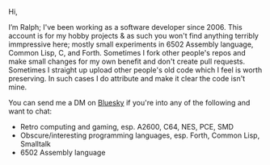 Hi, 

I’m Ralph; I've been working as a software developer since 2006. This account is for my hobby projects & as such you won't find anything terribly immpressive here; mostly small experiments in 6502 Assembly language, Common Lisp, C, and Forth. Sometimes I fork other people's repos and make small changes for my own benefit and don't create pull requests. Sometimes I straight up upload other people's old code which I feel is worth preserving. In such cases I do attribute and make it clear the code isn't mine.

You can send me a DM on [Bluesky](https://bsky.app/profile/senilefelines.bsky.social) if you're into any of the following and want to chat:

- Retro computing and gaming, esp. A2600, C64, NES, PCE, SMD
- Obscure/interesting programming languages, esp. Forth, Common Lisp, Smalltalk
- 6502 Assembly language  

<!---
r-moeritz/r-moeritz is a ✨ special ✨ repository because its `README.md` (this file) appears on your GitHub profile.
You can click the Preview link to take a look at your changes.
--->

